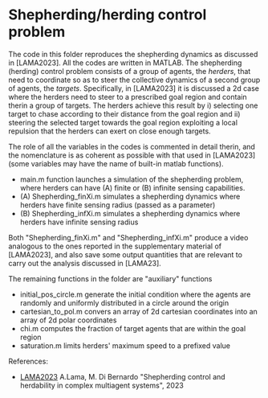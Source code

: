 # Shepherding/herding control problem

The code in this folder reproduces the shepherding dynamics as discussed in [LAMA2023]. All the codes are written in MATLAB.
The shepherding (herding) control problem consists of a group of agents, the *herders*, that need to coordinate so as to steer the collective dynamics of a second group of agents, the *targets*.
Specifically, in [LAMA2023] it is discussed a 2d case where the herders need to steer to a prescribed goal region and contain therin a group of targets. The herders achieve this result by i) selecting one target to chase according to their distance from the goal region and ii) steering the selected target towards the goal region exploiting a local repulsion that the herders can exert on close enough targets.

The role of all the variables in the codes is commented in detail therin, and the nomenclature is as coherent as possible with that used in [LAMA2023] (some variables may have the name of built-in matlab functions).

- main.m function launches a simulation of the shepherding problem, where herders can have (A) finite or (B) infinite sensing capabilities. 
- (A) Shepherding_finXi.m simulates a shepherding dynamics where herders have finite sensing radius (passed as a parameter)
- (B) Shepherding_infXi.m simulates a shepherding dynamics where herders have infinite sensing radius 

Both "Shepherding_finXi.m" and "Shepherding_infXi.m" produce a video analogous to the ones reported in the supplementary material of [LAMA2023], and also save some output quantities that are relevant to carry out the analysis discussed in [LAMA23].

The remaining functions in the folder are "auxiliary" functions
  - initial_pos_circle.m generate the initial condition where the agents are randomly and uniformly distributed in a circle around the origin
  - cartesian_to_pol.m convers an array of 2d cartesian coordinates into an array of 2d polar coordinates
  - chi.m computes the fraction of target agents that are within the goal region
  - saturation.m limits herders' maximum speed to a prefixed value

References:
- [LAMA2023](https://arxiv-org.translate.goog/abs/2307.16797?_x_tr_sl=en&_x_tr_tl=it&_x_tr_hl=it&_x_tr_pto=sc) A.Lama, M. Di Bernardo "Shepherding control and herdability in complex multiagent systems", 2023
    
    
    

